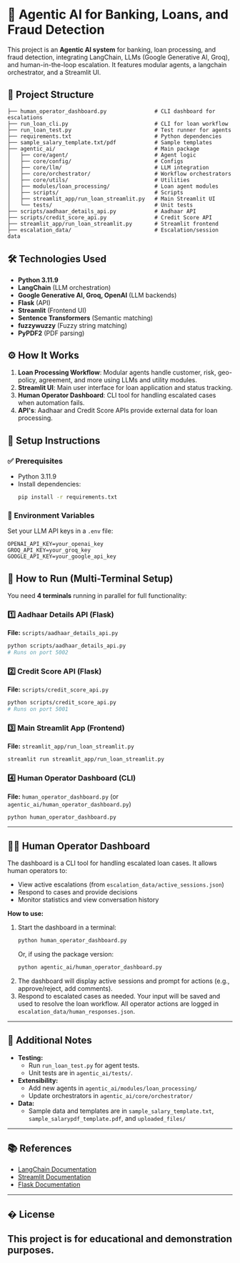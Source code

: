 # 🧠 Agentic AI for Banking, Loans, and Fraud Detection

This project is an **Agentic AI system** for banking, loan processing, and fraud detection, integrating LangChain, LLMs (Google Generative AI, Groq), and human-in-the-loop escalation. It features modular agents, a langchain orchestrator, and a Streamlit UI.

## 📁 Project Structure

```text
├── human_operator_dashboard.py               # CLI dashboard for escalations
├── run_loan_cli.py                           # CLI for loan workflow
├── run_loan_test.py                          # Test runner for agents
├── requirements.txt                          # Python dependencies
├── sample_salary_template.txt/pdf            # Sample templates
├── agentic_ai/                               # Main package
│   ├── core/agent/                           # Agent logic
│   ├── core/config/                          # Configs
│   ├── core/llm/                             # LLM integration
│   ├── core/orchestrator/                    # Workflow orchestrators
│   ├── core/utils/                           # Utilities
│   ├── modules/loan_processing/              # Loan agent modules
│   ├── scripts/                              # Scripts
│   ├── streamlit_app/run_loan_streamlit.py   # Main Streamlit UI
│   └── tests/                                # Unit tests
├── scripts/aadhaar_details_api.py            # Aadhaar API
├── scripts/credit_score_api.py               # Credit Score API
├── streamlit_app/run_loan_streamlit.py       # Streamlit frontend
├── escalation_data/                          # Escalation/session data
```

## 🛠️ Technologies Used

- **Python 3.11.9**
- **LangChain** (LLM orchestration)
- **Google Generative AI, Groq, OpenAI** (LLM backends)
- **Flask** (API)
- **Streamlit** (Frontend UI)
- **Sentence Transformers** (Semantic matching)
- **fuzzywuzzy** (Fuzzy string matching)
- **PyPDF2** (PDF parsing)

## ⚙️ How It Works

1. **Loan Processing Workflow**: Modular agents handle customer, risk, geo-policy, agreement, and more using LLMs and utility modules.
2. **Streamlit UI**: Main user interface for loan application and status tracking.
3. **Human Operator Dashboard**: CLI tool for handling escalated cases when automation fails.
4. **API's**: Aadhaar and Credit Score APIs provide external data for loan processing.

## 🚀 Setup Instructions

### ✅ Prerequisites

- Python 3.11.9
- Install dependencies:
  ```bash
  pip install -r requirements.txt
  ```

### 🔑 Environment Variables

Set your LLM API keys in a `.env` file:
```env
OPENAI_API_KEY=your_openai_key
GROQ_API_KEY=your_groq_key
GOOGLE_API_KEY=your_google_api_key
```

## 🏃 How to Run (Multi-Terminal Setup)

You need **4 terminals** running in parallel for full functionality:


### 1️⃣ Aadhaar Details API (Flask)
**File:** `scripts/aadhaar_details_api.py`
```bash
python scripts/aadhaar_details_api.py
# Runs on port 5002
```

### 2️⃣ Credit Score API (Flask)
**File:** `scripts/credit_score_api.py`
```bash
python scripts/credit_score_api.py
# Runs on port 5001
```

### 3️⃣ Main Streamlit App (Frontend)
**File:** `streamlit_app/run_loan_streamlit.py`
```bash
streamlit run streamlit_app/run_loan_streamlit.py
```

### 4️⃣ Human Operator Dashboard (CLI)
**File:** `human_operator_dashboard.py` (or `agentic_ai/human_operator_dashboard.py`)
```bash
python human_operator_dashboard.py
```

---

## 👨‍💼 Human Operator Dashboard

The dashboard is a CLI tool for handling escalated loan cases. It allows human operators to:
- View active escalations (from `escalation_data/active_sessions.json`)
- Respond to cases and provide decisions
- Monitor statistics and view conversation history

**How to use:**
1. Start the dashboard in a terminal:
   ```bash
   python human_operator_dashboard.py
   ```
   Or, if using the package version:
   ```bash
   python agentic_ai/human_operator_dashboard.py
   ```
2. The dashboard will display active sessions and prompt for actions (e.g., approve/reject, add comments).
3. Respond to escalated cases as needed. Your input will be saved and used to resolve the loan workflow. All operator actions are logged in `escalation_data/human_responses.json`.

---

## 📝 Additional Notes

- **Testing:**
  - Run `run_loan_test.py` for agent tests.
  - Unit tests are in `agentic_ai/tests/`.
- **Extensibility:**
  - Add new agents in `agentic_ai/modules/loan_processing/`
  - Update orchestrators in `agentic_ai/core/orchestrator/`
- **Data:**
  - Sample data and templates are in `sample_salary_template.txt`, `sample_salarypdf_template.pdf`, and `uploaded_files/`

---

## 📚 References

- [LangChain Documentation](https://python.langchain.com/)
- [Streamlit Documentation](https://docs.streamlit.io/)
- [Flask Documentation](https://flask.palletsprojects.com/)

---

## � License

This project is for educational and demonstration purposes.
---
